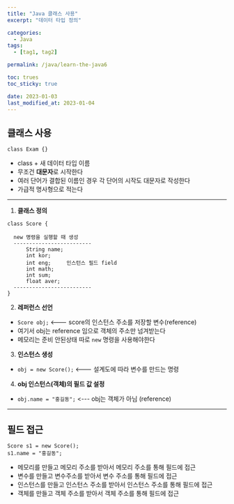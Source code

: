 ```yaml
---
title: "Java 클래스 사용"
excerpt: "데이터 타입 정의"

categories:
  - Java
tags:
  - [tag1, tag2]

permalink: /java/learn-the-java6

toc: trues
toc_sticky: true

date: 2023-01-03
last_modified_at: 2023-01-04
---
```


## 클래스 사용

`class Exam {}`
- class + 새 데이터 타입 이름
- 무조건 **대문자**로 시작한다
- 여러 단어가 결합된 이름인 경우 각 단어의 시작도 대문자로 작성한다
- 가급적 명사형으로 적는다

---
1. **클래스 정의**

```
class Score {

  new 명령을 실행할 때 생성
  -------------------------
      String name;
      int kor; 
      int eng;     인스턴스 필드 field
      int math;
      int sum;
      float aver;
  -------------------------   
} 
```
2. **레퍼런스 선언**
- `Score obj;`  <---  score의 인스턴스 주소를 저장할 변수(reference)  
- 여기서 obj는 reference 임으로 객체의 주소만 넘겨받는다
- 메모리는 준비 안된상태 따로 `new` 명령을 사용해야한다
3. **인스턴스 생성**
- `obj = new Score();` <--- 설계도에 따라 변수를 만드는 명령

4. **obj 인스턴스(객체)의 필드 값 설정**
- `obj.name = "홍길동";` <--- obj는 객체가 아님 (reference)

---

## 필드 접근
```
Score s1 = new Score();
s1.name = "홍길동";
```
- 메모리를 만들고 메모리 주소를 받아서 메모리 주소를 통해 필드에 접근
- 변수를 만들고 변수주소를 받아서 변수 주소를 통해 필드에 접근
- 인스턴스를 만들고 인스턴스 주소를 받아서 인스턴스 주소를 통해 필드에 접근
- 객체를 만들고 객체 주소를 받아서 객체 주소를 통해 필드에 접근

